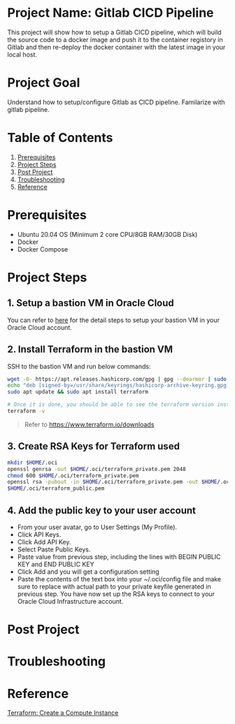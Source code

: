 # Project Name: Gitlab CICD Pipeline
This project will show how to setup a Gitlab CICD pipeline, which will build the source code to a docker image and push it to the container registory in Gitlab and then re-deploy the docker container with the latest image in your local host.

# Project Goal
Understand how to setup/configure Gitlab as CICD pipeline. Familarize with gitlab pipeline.

# Table of Contents
1. [Prerequisites](#prerequisites)
2. [Project Steps](#project_steps)
3. [Post Project](#post_project)
4. [Troubleshooting](#troubleshooting)
5. [Reference](#reference)

# <a name="prerequisites">Prerequisites</a>
- Ubuntu 20.04 OS (Minimum 2 core CPU/8GB RAM/30GB Disk)
- Docker
- Docker Compose

# <a name="project_steps">Project Steps</a>

## 1. Setup a bastion VM in Oracle Cloud
You can refer to [here](https://docs.oracle.com/en-us/iaas/developer-tutorials/tutorials/helidon-on-ubuntu/01oci-ubuntu-helidon-summary.htm#create-ubuntu-vm) for the detail steps to setup your bastion VM in your Oracle Cloud account.

## 2. Install Terraform in the bastion VM
SSH to the bastion VM and run below commands:
```bash
wget -O- https://apt.releases.hashicorp.com/gpg | gpg --dearmor | sudo tee /usr/share/keyrings/hashicorp-archive-keyring.gpg
echo "deb [signed-by=/usr/share/keyrings/hashicorp-archive-keyring.gpg] https://apt.releases.hashicorp.com $(lsb_release -cs) main" | sudo tee /etc/apt/sources.list.d/hashicorp.list
sudo apt update && sudo apt install terraform

# Once it is done, you should be able to see the terraform version installed in your bastion host
terraform -v
```

> Refer to https://www.terraform.io/downloads

## 3. Create RSA Keys for Terraform used
```bash
mkdir $HOME/.oci
openssl genrsa -out $HOME/.oci/terraform_private.pem 2048
chmod 600 $HOME/.oci/terraform_private.pem
openssl rsa -pubout -in $HOME/.oci/terraform_private.pem -out $HOME/.oci/terraform_public.pem
$HOME/.oci/terraform_public.pem
```

## 4. Add the public key to your user account
- From your user avatar, go to User Settings (My Profile).
- Click API Keys.
- Click Add API Key.
- Select Paste Public Keys.
- Paste value from previous step, including the lines with BEGIN PUBLIC KEY and END PUBLIC KEY
- Click Add and you will get a configuration setting
- Paste the contents of the text box into your ~/.oci/config file and make sure to replace <path to your private keyfile> with actual path to your private keyfile generated in previous step.
You have now set up the RSA keys to connect to your Oracle Cloud Infrastructure account.


# <a name="post_project">Post Project</a>

# <a name="troubleshooting">Troubleshooting</a>



# <a name="reference">Reference</a>
[Terraform: Create a Compute Instance](https://docs.oracle.com/en-us/iaas/developer-tutorials/tutorials/tf-compute/01-summary.htm)
